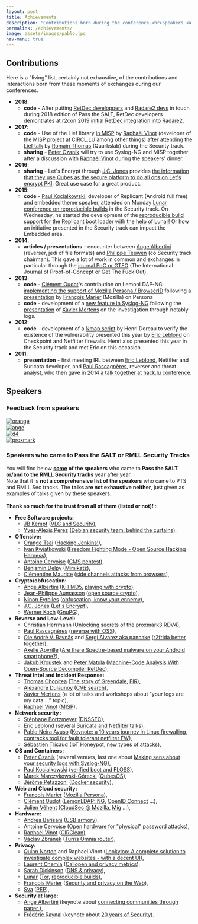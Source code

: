 ```yaml
---
layout: post
title: Achievements
description: 'Contributions born during the conference.<br>Speakers <a href="https://www.pass-the-salt.org/achievements/#speakers-list">who came</a>.<br>Speakers <a href="https://www.pass-the-salt.org/achievements/#speakers-feedback">feedback</a>.' # test
permalink: /achievements/
image: assets/images/pablo.jpg
nav-menu: true
---
```


## Contributions
Here is a "living" list, certainly not exhaustive, of the contributions and interactions born from these moments of exchanges during our conferences.

* **2018**:
  * **code** - After putting [RetDec developpers](https://2018.pass-the-salt.org/schedule/#retdec) and [Radare2 devs](https://2018.pass-the-salt.org/schedule/#r2frida) in touch during 2018 edition of Pass the SALT, RetDec developers demontrates at r2con 2019 [initial RetDec integration into Radare2](https://github.com/radareorg/r2con2019/blob/master/talks/r2retdec/slides.pdf).
* **2017**:
  * **code** - Use of the Lief library [in MISP](https://twitter.com/adulau/status/908969587869454336) by [Raphaël Vinot](https://twitter.com/rafi0t) (developer of the [MISP project](https://www.circl.lu/services/misp-malware-information-sharing-platform/) at [CIRCL.LU](https://www.circl.lu/team/) among other things) after [attending](https://twitter.com/rafi0t/status/882248947900854272) the [Lief talk](https://prog2017.rmll.info/programme/securite-entre-transparence-et-opacite/lief-bibliotheque-d-instrumentation-de-formats-executables-mais-ca-fait-bife-c?lang=en) by [Romain Thomas](https://github.com/romainthomas) (Quarkslab) during the Security track.
  * **sharing** - ​​[Peter Czanik](https://twitter.com/PCzanik) will try to use Syslog-NG and MISP together after a discussion with [Raphaël Vinot](https://twitter.com/rafi0t) during the speakers' dinner.
* **2016**:
  * **sharing** - Let's Encrypt through [J.C. Jones](https://tacticalsecret.com/) provides [the information that they use Qubes as the secure platform to do all ops on Let's encrypt PKI](https://twitter.com/QubesOS/status/750283841743577088). Great use case for a great product.
* **2015**:
  * **code** - [Paul Kocialkowski](http://paulk.fr/), developer of Replicant (Android full free) and embedded theme speaker, attended on Monday [Lunar conference on reproducible builds](https://2015.rmll.info/compilations-reproductibles-dans-debian-et-partout-ailleurs?lang=en) in the Security track. On Wednesday, he started the development of the [reproducible build support for the Replicant boot loader with the help of Lunar!](https://2015.rmll.info/compilations-reproductibles-dans-debian-et-partout-ailleurs?lang=en) Or how an initiative presented in the Security track can impact the Embedded area.
* **2014**:
  * **articles / presentations** - encounter between [Ange Albertini](https://twitter.com/angealbertini) (reverser, jedi of file formats) and [Philippe Teuwen](https://twitter.com/doegox) (co Security track chairman). This gave a lot of work in common and exchanges in particular through the [journal PoC or GTFO](https://www.alchemistowl.org/pocorgtfo/) (The International Journal of Proof-of-Concept or Get The Fuck Out).
* **2013**:
  * **code** - [Clément Oudot](https://framapiaf.org/@clementoudot)'s contribution on LemonLDAP-NG [implementing the support of Mozilla Persona / BrowserID](https://jira.ow2.org/browse/LEMONLDAP-584) following a [presentation](https://schedule2013.rmll.info/programme/technique/securite/article/mozilla-persona-dans-votre?lang=en) by [François Marier](https://fmarier.org/) (Mozilla) on Persona
  * **code** - development of a [new feature in Syslog-NG](https://twitter.com/PCzanik/status/841630044015464450) following the [presentation](https://schedule2013.rmll.info/IMG/pdf/RMLL2013-xme.pdf) of [Xavier Mertens](https://blog.rootshell.be/) on the investigation through notably logs.
* **2012**:
  * **code** - development of a [Nmap script](https://nmap.org/nsedoc/scripts/firewall-bypass.html) by Henri Doreau to verify the existence of the vulnerability presented this year by [Eric Leblond](https://home.regit.org/) on Checkpoint and Netfilter firewalls. Henri also presented this year in the Security track and met Eric on this occasion.
* **2011**:
  * **presentation** - first meeting IRL between [Eric Leblond](https://home.regit.org/), Netfilter and Suricata developer, and [Paul Rascagnères](http://www.r00ted.com/), reverser and threat analyst, who then gave in 2014 [a talk together at hack.lu conference](http://archive.hack.lu/2014/hacklu-joker-presentation.pdf).

<div id="speakers-feedback"/>

## Speakers

### Feedback from speakers

<div class="box alt">
  <div class="row 100% uniform">
    <div class="6u"><span class="image fit"><a href="https://twitter.com/orange_8361/status/1146364203390947330"><img src="/assets/images/orange.png" alt="orange" /></a></span></div>
    <div class="6u$"><span class="image fit"><a href="https://twitter.com/angealbertini/status/1147805786351054849"><img src="/assets/images/ange.png" alt="ange" /></a></span></div>
    <!-- Break -->
    <div class="6u"><span class="image fit"><a href="https://twitter.com/d4_project/status/1146400026194825216"><img src="/assets/images/d4.png" alt="d4" /></a></span></div>
    <div class="6u$"><span class="image fit"><a href="https://twitter.com/RfidGroup/status/1146823265257582592"><img src="/assets/images/proxmark.png" alt="proxmark" /></a></span></div>
  </div>
</div>

<div id="speakers-list"/>

### Speakers who came to Pass the SALT or RMLL Security Tracks

You will find below **<u>some</u> of the speakers** who came to **Pass the SALT or/and to the RMLL Security tracks** year after year.<br> Note that it is **not a comprehensive list of the speakers** who came to PTS and RMLL Sec tracks. The **talks are not exhaustive neither**, just given as examples of talks given by these speakers. <br><br>**Thank so much for the trust from all of them (listed or not)!** :
<ul>
 	<li><strong>Free Software projects:</strong>
<ul>
 	<li><a href="http://www.jbkempf.com/">JB Kempf</a> (<a href="https://2019.pass-the-salt.org/talks/53.html">VLC and Security</a>),</li>
 	<li><a href="https://www.linkedin.com/in/corsac/">Yves-Alexis Perez</a> (<a href="https://2018.pass-the-salt.org/schedule/#debiansecteam">Debian security team: behind the curtains</a>),</li>
</ul>
</li>
	<li><strong>Offensive: </strong>
<ul> 
	<li><a href="https://twitter.com/orange_8361">Orange Tsai</a> (<a href="https://2019.pass-the-salt.org/talks/59.html">Hacking Jenkins!</a>),</li>
	<li><a href="https://twitter.com/justicerage">Ivan Kwiatkowski</a> (<a href="https://2018.pass-the-salt.org/schedule/#harness">Freedom Fighting Mode - Open Source Hacking Harness</a>),</li>
 	<li><a href="https://twitter.com/acervoise">Antoine Cervoise</a> (<a href="https://schedule2013.rmll.info/spip.php?article64&amp;lang=fr">CMS pentest</a>),</li>
 	<li><a href="http://blog.gentilkiwi.com/a-propos">Benjamin Delpy</a> (<a href="https://2014.rmll.info/conference80">Mimikatz</a>),</li>
 	<li><a href="https://cmaurice.fr/">Clémentine Maurice</a> (<a href="https://prog2017.rmll.info/programme/securite-entre-transparence-et-opacite/du-materiel-au-logiciel-exploitation-des-attaques-par-canaux-auxiliaires-depuis?lang=en">side channels attacks from browsers</a>),</li>
</ul>
</li>
 	<li><strong>Crypto/obfuscation:</strong>
<ul>
 	<li><a href="https://code.google.com/archive/p/corkami/">Ange Albertini</a> (<a href="https://2019.pass-the-salt.org/talks/91.html">Kill MD5</a>, <a href="https://2014.rmll.info/conference334?lang=en">playing with crypto</a>),</li>
 	<li><a href="https://aumasson.jp/">Jean-Philippe Aumasson</a> (<a href="https://2015.rmll.info/open-source-crypto?lang=en">open source crypto</a>),</li>
 	<li><a href="https://blog.quarkslab.com/author/ninon-eyrolles.html">Ninon Eyrolles</a> (<a href="https://2014.rmll.info/conference130">obfuscation, know your en</a><a href="https://2014.rmll.info/conference130">nemy</a>),</li>
 	<li><a href="http://J.C. Jones">J.C. Jones</a> (<a href="https://sec2016.rmll.info/programme/#letsencrypt">Let's Encrypt</a>),</li>
 	<li><a href="http://werner.eifelkommune.de/">Werner Koch</a> (<a href="https://schedule2013.rmll.info/programme/technique/securite/article/gnupg-etat-de-l-art">GnuPG</a>),</li>
</ul>
 	<li><strong>Reverse and Low-Level:</strong>
<ul>
 	<li><a href="https://www.linkedin.com/in/herrmann1001/">Christian Herrmann</a> (<a href="https://2019.pass-the-salt.org/talks/49.html">Unlocking secrets of the proxmark3 RDV4</a>),</li>
 	<li><a href="http://www.r00ted.com">Paul Rascagnères</a> (<a href="http://schedule2012.rmll.info/Reverse-Engineering-on-open-source-platform">reverse with OSS</a>),</li>
 	<li><a href="https://twitter.com/oleavr">Ole André V. Ravnås</a> and <a href="https://twitter.com/trufae">Sergi Alvarez aka pancake</a> (<a href="https://2018.pass-the-salt.org/schedule/#r2frida">r2frida better together</a>),</li>
 	<li><a href="https://twitter.com/cryptax">Axelle Apvrille</a> (<a href="https://2018.pass-the-salt.org/schedule/#spectre">Are there Spectre-based malware on your Android smartphone?</a>),</li>
 	<li><a href="https://twitter.com/jakubkroustek">Jakub Kroustek</a> and <a href="https://github.com/PeterMatula">Peter Matula</a> (<a href="https://2018.pass-the-salt.org/schedule/#retdec">Machine-Code Analysis With Open-Source Decompiler RetDec</a>),</li>
</ul>
</li>
 	<li><strong>Threat Intel and Incident Response:</strong>
<ul>
 	<li><a href="http://tomchop.me/">Thomas Chopitea</a> (<a href="https://2018.pass-the-salt.org/schedule/#greendale">The story of Greendale</a>, <a href="https://2015.rmll.info/fir-reponse-sur-incidents-rapide?lang=en">FIR</a>),</li>
 	<li><a href="http://www.foo.be/">Alexandre Dulaunoy</a> (<a href="https://schedule2013.rmll.info/programme/technique/securite/article/cve-search-un-logiciel-libre-der">CVE search</a>),</li>
 	<li><a href="https://blog.rootshell.be/">Xavier Mertens</a> (a lot of talks and workshops about "your logs are my data ..." topic),</li>
 	<li><a href="https://twitter.com/rafi0t">Raphaël Vinot</a> (<a href="https://prog2017.rmll.info/programme/securite-entre-transparence-et-opacite/les-objets-misp-et-comment-nous-changeons-le-paysage-du-partage-d-informations?lang=en">MISP</a>),</li>
</ul>
</li>
 	<li><strong>Network security :</strong>
<ul>
 	<li><span id="result_box" class="" lang="en"></span><a href="http://www.bortzmeyer.org/">Stéphane Bortzmeyer</a> (<a href="https://2014.rmll.info/conference195">DNSSEC</a>),</li>
 	<li><span id="result_box" class="" lang="en"><span title="[présentation] première rencontre IRL entre Eric Leblond, développeur Netfilter et Suricata, et Paul Rascagnères, reverser et threat analyst, qui ont donné ensuite en 2014 une préz conjointe à hack.lu."><a href="https://home.regit.org/">Eric Leblond</a></span></span> (several <a href="https://2015.rmll.info/spip.php?article1062&amp;lang=en">Suricata and Netfilter talks</a>),</li>
 	<li><a href="https://www.netfilter.org/about.html">Pablo Neira Ayuso</a> (<a href="https://2018.pass-the-salt.org/schedule/#netfilter">Keynote: a 10 years journey in Linux firewalling</a>, <a href="http://2008.rmll.info/Fault-tolerant-stateful.html?lang=en">contracks tool for fault tolerant netfilter FW</a>),</li>
 	<li><a href="https://www.linkedin.com/in/tricaud/">Sébastien Tricaud</a> (<a href="https://2018.pass-the-salt.org/schedule/#iothoneypot">IoT Honeypot, new types of attacks</a>),</li>
</ul>
</li>
 	<li><strong>OS and Containers:</strong>
<ul>
 	<li><span id="result_box" class="" lang="en"><span title="A l'image de l'idée de Peter Czanik d'utiliser Syslog-NG et MISP ensemble suite à une discussion avec Raphaël Vinot (développeur du projet MISP au sein du CIRCL.LU) lors de ce repas des conférenciers. "><a href="https://twitter.com/PCzanik">Peter Czanik</a> </span></span>(several venues, last one about <a href="https://prog2017.rmll.info/programme/securite-entre-transparence-et-opacite/donnez-du-sens-a-vos-traces-securite-grace-a-syslog-ng?lang=en">Making sens about your security logs with Syslog-NG</a>),</li>
 	<li><span id="result_box" class="" lang="en"><span title="[code] Paul Kocialkowski, développeur de Replicant (Android full libre) et speaker du thème embarqué, a assisté le lundi à la conférence de Lunar sur les builds reproductibles dans le thème Sécurité."><a href="http://paulk.fr/">Paul Kocialkowski</a> (<a href="https://sec2016.rmll.info/program/#verified-boot">verified boot and FLOSS</a>),</span></span></li>
 	<li><a href="https://www.qubes-os.org/team/#marek-marczykowski-g%C3%B3recki">Marek Marczykowski-Górecki</a> (<a href="https://sec2016.rmll.info/program/#qubes">QubesOS</a>),</li>
 	<li><a href="https://jpetazzo.github.io/">Jérôme Petazzoni</a> (<a href="https://2015.rmll.info/spip.php?article1127&amp;lang=en">Docker security</a>),</li>
</ul>
</li>
 	<li><strong>Web and Cloud security:</strong>
<ul>
 	<li><span id="result_box" class="" lang="en"><span title="[code] contribution de Clément Oudot sur LemonLDAP-NG implémentant le support de Mozilla Persona/BrowserID suite à une présentation de François Marier (Mozilla) sur Persona aux RMLL 2013     "><a href="https://fmarier.org/">François Marier</a></span></span> (<a href="https://schedule2013.rmll.info/programme/technique/securite/article/mozilla-persona-dans-votre?lang=en">Mozilla Persona</a>),</li>
 	<li><a href="http://Clément Oudot">Clément Oudot</a> (<a href="https://2014.rmll.info/conference136">LemonLDAP::NG</a>, <a href="https://2015.rmll.info/spip.php?article1060&amp;lang=en">OpenID Connect</a> ...),</li>
 	<li><a href="https://jve.linuxwall.info/">Julien Véhent</a> (<a href="https://sec2016.rmll.info/program/#ci">CloudSec @ Mozilla</a>, <a href="https://sec2016.rmll.info/program/#mig">Mig</a> ...),</li>
</ul>
</li>
 	<li><strong>Hardware:</strong>
<ul>
 	<li><a href="https://andrea.bio/">Andrea Barisani</a> (<a href="https://sec2016.rmll.info/program/#usb-armory">USB armory</a>),</li>
 	<li><a href="https://twitter.com/acervoise">Antoine Cervoise</a> (<a title="More details about « WORKSHOP : Open hardware for " href="https://2015.rmll.info/spip.php?article2018&amp;lang=en">Open hardware for "physical" password attacks</a>),</li>
 	<li><a href="https://twitter.com/rafi0t">Raphaël Vinot</a> (<a href="https://2015.rmll.info/circlean-un-nettoyeur-de-cle-usb?lang=en">CIRClean</a>),</li>
 	<li><a href="https://twitter.com/orangesunny_cz">Václav Zbránek</a> (<a href="https://prog2017.rmll.info/programme/securite-entre-transparence-et-opacite/le-routeur-turris-omnia-le-centre-libre-et-securise-de-votre-maison?lang=en">Turris Omnia router</a>),</li>
</ul>
</li>
 	<li><strong>Privacy:</strong>
<ul>
 	<li><a href="https://twitter.com/quinnnorton">Quinn Norton</a> and Raphael Vinot (<a href="https://2019.pass-the-salt.org/talks/78.html">Lookyloo: A complete solution to investigate complex websites - with a decent UI</a>),</li>
 	<li><a href="https://fr.wikipedia.org/wiki/Laurent_Chemla">Laurent Chemla</a> (<a href="https://prog2017.rmll.info/programme/securite-entre-transparence-et-opacite/caliopen-indices-de-confidentialite-dans-la-correspondance-numerique?lang=en">Caliopen and privacy metrics</a>),</li>
 	<li><a href="https://www.sinodun.com/team/sara-dickinson/">Sarah Dickinson</a> (<a href="https://prog2017.rmll.info/programme/securite-entre-transparence-et-opacite/respect-de-la-vie-privee-et-dns?lang=en">DNS &amp; privacy</a>),<span id="result_box" class="" lang="en"></span></li>
 	<li><a href="https://mastodon.potager.org/@lunar">Lunar</a> (<a href="https://2014.rmll.info/conference311">Tor</a>, <a href="https://2015.rmll.info/spip.php?article1125&amp;lang=en">reproducible builds</a>),</li>
 	<li><span id="result_box" class="" lang="en"><span title="[code] contribution de Clément Oudot sur LemonLDAP-NG implémentant le support de Mozilla Persona/BrowserID suite à une présentation de François Marier (Mozilla) sur Persona aux RMLL 2013     "><a href="https://fmarier.org/">François Marier</a></span></span> (<a href="https://2015.rmll.info/spip.php?article1049&amp;lang=en">Security and privacy on the Web</a>),</li>
 	<li><a href="https://twitter.com/sva">Sva</a> (<a href="https://prog2017.rmll.info/spip.php?article146&amp;lang=en">PEP</a>),</li>
</ul>
</li>
 	<li><strong>Security at large:</strong>
<ul>
 	<li><a href="https://code.google.com/archive/p/corkami/">Ange Albertini</a> (keynote about  <a href="https://sec2016.rmll.info/program/#connectingcommunities">connecting communities through paper </a>),</li>
 	<li><a href="https://twitter.com/fredraynal">Frédéric Raynal</a> (keynote about <a href="https://2015.rmll.info/keynote-surprise?lang=en">20 years of Security</a>).</li>
</ul>
</li>
